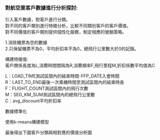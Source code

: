 <h3>對航空業客戶數據進行分析探討:<br></h3>

引入客戶數據，對客戶進行分類。<br>
對不同的客戶類別進行特徵分析，比較不同類別客戶的客戶價值。<br>
對不同價值的客戶類別提供個性化服務，制定相應的營銷策略。<br>

1.消除機票為空的數據<br>
2.只保留機票不為0，平均折扣率不為0，總飛行公里數大於0的記錄。<br>

構建特徵值:<br>
客戶關係長度為L,消費時間間隔為R,消費頻率F,飛行里程M,折扣係數平均值為C<br>

L：LOAD_TIME測試區間內的結束時間-FFP_DATE入會時間<br>
R：LAST_TO_END最後一次乘機時間至測試區間內的結束時長<br>
F：FLIGHT_COUNT測試區間內的飛行次數<br>
M：SEG_KM_SUM測試區間內的總飛行公里數<br>
C：avg_discount平均折扣率<br>

數據標準化<br>

使用k-means構建模型<br>

最後得出下圖客戶分類與相對應的價值分析圖<br>
<img src="">
<img src="">
<img src="">
<img src="">
